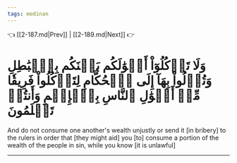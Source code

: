 ```yaml
---
tags: medinan
---
```


👈 [[2-187.md|Prev]] | [[2-189.md|Next]] 👉

# وَلَا تَأۡكُلُوٓاْ أَمۡوَٰلَكُم بَيۡنَكُم بِٱلۡبَٰطِلِ وَتُدۡلُواْ بِهَآ إِلَى ٱلۡحُكَّامِ لِتَأۡكُلُواْ فَرِيقٗا مِّنۡ أَمۡوَٰلِ ٱلنَّاسِ بِٱلۡإِثۡمِ وَأَنتُمۡ تَعۡلَمُونَ

And do not consume one another's wealth unjustly or send it [in bribery] to the rulers in order that [they might aid] you [to] consume a portion of the wealth of the people in sin, while you know [it is unlawful]

---

